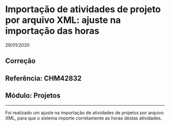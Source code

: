 # Importação de atividades de projeto por arquivo XML: ajuste na importação das horas
29/01/2020
## Correção
## Referência: CHM42832
## Módulo: Projetos
***

Foi realizado um ajuste na importação de atividades de projetos por arquivo XML, para que o sistema importe corretamente as horas destas atividades.

